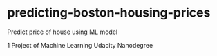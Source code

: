 # predicting-boston-housing-prices
Predict price of house using ML model

1 Project of Machine Learning Udacity Nanodegree
